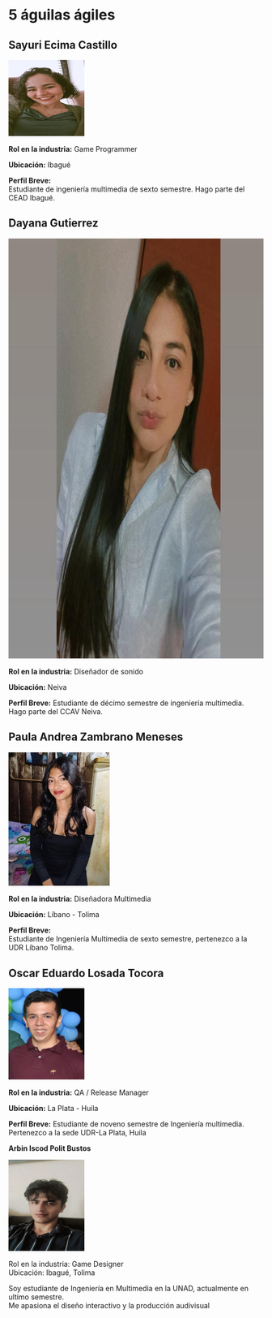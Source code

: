 # 5 águilas ágiles

## Sayuri Ecima Castillo

<img src="SayuriEcima/images/fotoSayuri.png" alt="Foto Sayuri Ecima" width="150" height="150">

**Rol en la industria:** Game Programmer  

**Ubicación:** Ibagué  

**Perfil Breve:**  
Estudiante de ingeniería multimedia de sexto semestre. Hago parte del CEAD Ibagué.  


## Dayana Gutierrez  

<img src="DayanaGutierrez/imagen/FotoDayana.jpeg" alt="Foto Dayana Gutierrez" width="828" height="828">

**Rol en la industria:** Diseñador de sonido  

**Ubicación:** Neiva

**Perfil Breve:**
Estudiante de décimo semestre de ingeniería multimedia. Hago parte del CCAV Neiva.

## Paula Andrea Zambrano Meneses  

<img src="Paula/Image/fotoPaula.jpg" alt="Foto Paula" width="200">

**Rol en la industria:** Diseñadora Multimedia  

**Ubicación:** Líbano - Tolima  

**Perfil Breve:**  
Estudiante de Ingeniería Multimedia de sexto semestre, pertenezco a la UDR Líbano Tolima.

## Oscar Eduardo Losada Tocora

<img src="Oscar Eduardo Losada Tocora/Imagen/Oscar Losada.JPG" alt="Foto Oscar Losada" width="150" height="180">

**Rol en la industria:** QA / Release Manager

**Ubicación:** La Plata - Huila

**Perfil Breve:** 
Estudiante de noveno semestre de Ingeniería multimedia. Pertenezco a la sede UDR-La Plata, Huila 

**Arbin Iscod Polit Bustos**  

<img src="ArbinPolit/arbin.jpg" alt="arbin" width="150" height="180">

Rol en la industria: Game Designer  
Ubicación: Ibagué, Tolima 

Soy estudiante de Ingeniería en Multimedia en la UNAD, actualmente en ultimo semestre.  
Me apasiona el diseño interactivo y la producción audivisual

